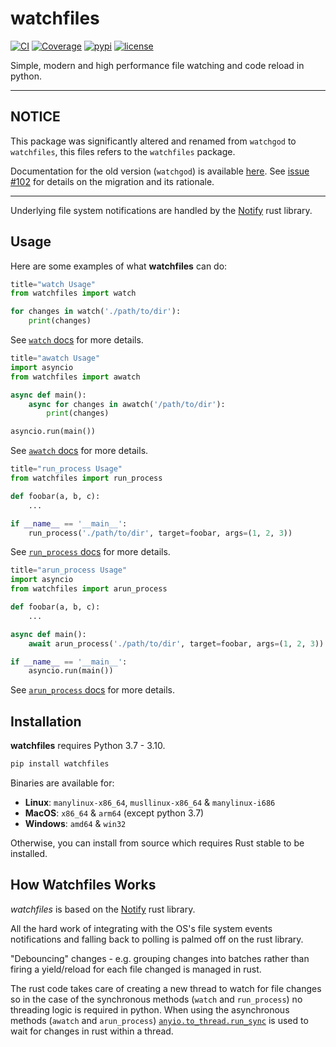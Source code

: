 # watchfiles

[![CI](https://github.com/samuelcolvin/watchfiles/workflows/ci/badge.svg?event=push)](https://github.com/samuelcolvin/watchfiles/actions?query=event%3Apush+branch%3Amain+workflow%3Aci)
[![Coverage](https://codecov.io/gh/samuelcolvin/watchfiles/branch/main/graph/badge.svg)](https://codecov.io/gh/samuelcolvin/watchfiles)
[![pypi](https://img.shields.io/pypi/v/watchfiles.svg)](https://pypi.python.org/pypi/watchfiles)
[![license](https://img.shields.io/github/license/samuelcolvin/watchfiles.svg)](https://github.com/samuelcolvin/watchfiles/blob/main/LICENSE)

Simple, modern and high performance file watching and code reload in python.

---

## NOTICE

This package was significantly altered and renamed from `watchgod` to `watchfiles`, this files refers to the
`watchfiles` package.

Documentation for the old version (`watchgod`) is available [here](https://github.com/samuelcolvin/watchfiles/tree/watchgod).
See [issue #102](https://github.com/samuelcolvin/watchfiles/issues/102) for details on the migration and its rationale.

---

Underlying file system notifications are handled by the [Notify](https://github.com/notify-rs/notify) rust library.

## Usage

Here are some examples of what **watchfiles** can do:

```py
title="watch Usage"
from watchfiles import watch

for changes in watch('./path/to/dir'):
    print(changes)
```
See [`watch` docs](./api/watch.md#watchfiles.watch) for more details.

```py
title="awatch Usage"
import asyncio
from watchfiles import awatch

async def main():
    async for changes in awatch('/path/to/dir'):
        print(changes)

asyncio.run(main())
```
See [`awatch` docs](./api/watch.md#watchfiles.awatch) for more details.

```py
title="run_process Usage"
from watchfiles import run_process

def foobar(a, b, c):
    ...

if __name__ == '__main__':
    run_process('./path/to/dir', target=foobar, args=(1, 2, 3))
```
See [`run_process` docs](./api/run_process.md#watchfiles.run_process) for more details.

```py
title="arun_process Usage"
import asyncio
from watchfiles import arun_process

def foobar(a, b, c):
    ...

async def main():
    await arun_process('./path/to/dir', target=foobar, args=(1, 2, 3))

if __name__ == '__main__':
    asyncio.run(main())
```
See [`arun_process` docs](./api/run_process.md#watchfiles.arun_process) for more details.

## Installation

**watchfiles** requires Python 3.7 - 3.10.

```bash
pip install watchfiles
```

Binaries are available for:

* **Linux**: `manylinux-x86_64`, `musllinux-x86_64` & `manylinux-i686`
* **MacOS**: `x86_64` & `arm64` (except python 3.7)
* **Windows**: `amd64` & `win32`

Otherwise, you can install from source which requires Rust stable to be installed.

## How Watchfiles Works

*watchfiles* is based on the [Notify](https://github.com/notify-rs/notify) rust library.

All the hard work of integrating with the OS's file system events notifications and falling back to polling is palmed
off on the rust library.

"Debouncing" changes - e.g. grouping changes into batches rather than firing a yield/reload for each file changed
is managed in rust.

The rust code takes care of creating a new thread to watch for file changes so in the case of the synchronous methods
(`watch` and `run_process`) no threading logic is required in python. When using the asynchronous methods (`awatch` and
`arun_process`) [`anyio.to_thread.run_sync`](https://anyio.readthedocs.io/en/stable/api.html#anyio.to_thread.run_sync)
is used to wait for changes in rust within a thread.
